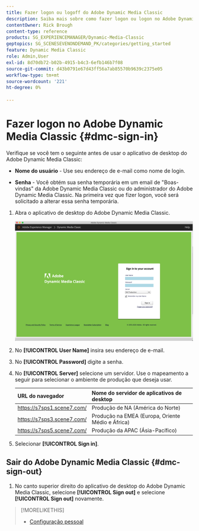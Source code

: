 ```yaml
---
title: Fazer logon ou logoff do Adobe Dynamic Media Classic
description: Saiba mais sobre como fazer logon ou logon no Adobe Dynamic Media Classic e conectar-se a um servidor de ambiente de produção na América do Norte (NA) ou na Europa, Oriente Médio, África (EMEA) ou Ásia-Pacífico (APAC).
contentOwner: Rick Brough
content-type: reference
products: SG_EXPERIENCEMANAGER/Dynamic-Media-Classic
geptopics: SG_SCENESEVENONDEMAND_PK/categories/getting_started
feature: Dynamic Media Classic
role: Admin,User
exl-id: 8d70db72-b02b-4915-b4c3-6efb146b7f08
source-git-commit: d43b0791e67d43ff56a7ab85570b9639c2375e05
workflow-type: tm+mt
source-wordcount: '221'
ht-degree: 0%

---
```


<!-- UPDATE THIS TOPIC AFTER DECEMBER 31, 2020!!!!! -->

# Fazer logon no Adobe Dynamic Media Classic {#dmc-sign-in}

Verifique se você tem o seguinte antes de usar o aplicativo de desktop do Adobe Dynamic Media Classic:

* **Nome do usuário** - Use seu endereço de e-mail como nome de login.

* **Senha** - Você obtém sua senha temporária em um email de &quot;Boas-vindas&quot; da Adobe Dynamic Media Classic ou do administrador do Adobe Dynamic Media Classic. Na primeira vez que fizer logon, você será solicitado a alterar essa senha temporária.

1. Abra o aplicativo de desktop do Adobe Dynamic Media Classic.

   ![Logon no Adobe Dynamic Media Classic](/help/assets/dmclassic-login1.png)

1. No **[!UICONTROL User Name]** insira seu endereço de e-mail.
1. No **[!UICONTROL Password]** digite a senha.
1. No **[!UICONTROL Server]** selecione um servidor.
Use o mapeamento a seguir para selecionar o ambiente de produção que deseja usar.

   | URL do navegador | Nome do servidor de aplicativos de desktop |
   | --- | --- |
   | https://s7sps1.scene7.com/ | Produção de NA (América do Norte) |
   | https://s7sps3.scene7.com/ | Produção na EMEA (Europa, Oriente Médio e África) |
   | https://s7sps5.scene7.com/ | Produção da APAC (Ásia-Pacífico) |

1. Selecionar **[!UICONTROL Sign in]**.

## Sair do Adobe Dynamic Media Classic {#dmc-sign-out}

1. No canto superior direito do aplicativo de desktop do Adobe Dynamic Media Classic, selecione **[!UICONTROL Sign out]** e selecione **[!UICONTROL Sign out]** novamente.

>[!MORELIKETHIS]
>
>* [Configuração pessoal](personal-setup.md#personal_setup)

